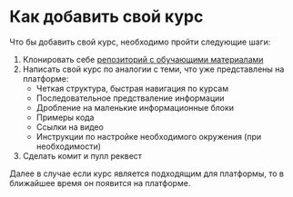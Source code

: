 # Как добавить свой курс

Что бы добавить свой курс, необходимо пройти следующие шаги:
1. Клонировать себе [репозиторий с обучающими материалами](https://github.com/Dancheg97/recourser)
2. Написать свой курс по аналогии с теми, что уже представлены на платформе:
    - Четкая структура, быстрая навигация по курсам
    - Последовательное предстваление информации
    - Дробление на маленькие информационные блоки
    - Примеры кода
    - Ссылки на видео
    - Инструкции по настройке необходимого окружения (при необходимости)
3. Сделать комит и пулл реквест

Далее в случае если курс является подходящим для платформы, то в ближайшее время он появится на платформе.

